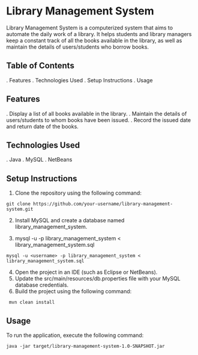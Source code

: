 # Library Management System

Library Management System is a computerized system that aims to automate the daily work of a library. It helps students and library managers keep a constant track of all the books available in the library, as well as maintain the details of users/students who borrow books.

## Table of Contents

. Features
. Technologies Used
. Setup Instructions
. Usage

## Features

. Display a list of all books available in the library.
. Maintain the details of users/students to whom books have been issued.
. Record the issued date and return date of the books.

## Technologies Used

. Java
. MySQL
. NetBeans

## Setup Instructions

1. Clone the repository using the following command:

```git clone https://github.com/your-username/library-management-system.git```

2. Install MySQL and create a database named library_management_system.

3. mysql -u <username> -p library_management_system < library_management_system.sql

```mysql -u <username> -p library_management_system < library_management_system.sql```

4. Open the project in an IDE (such as Eclipse or NetBeans).
5. Update the src/main/resources/db.properties file with your MySQL database credentials.
6. Build the project using the following command:

``` mvn clean install```
## Usage
To run the application, execute the following command:

```java -jar target/library-management-system-1.0-SNAPSHOT.jar```






